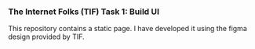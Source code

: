 ### The Internet Folks (TIF) Task 1: Build UI

This repository contains a static page. I have developed it using the figma design provided by TIF.
